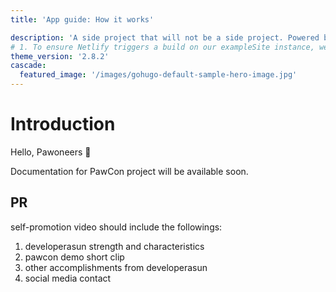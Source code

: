 ```yaml
---
title: 'App guide: How it works'

description: 'A side project that will not be a side project. Powered by @developerasun.'
# 1. To ensure Netlify triggers a build on our exampleSite instance, we need to change a file in the exampleSite directory.
theme_version: '2.8.2'
cascade:
  featured_image: '/images/gohugo-default-sample-hero-image.jpg'
---
```


# Introduction

Hello, Pawoneers 🐾

Documentation for PawCon project will be available soon.

## PR

self-promotion video should include the followings:

1. developerasun strength and characteristics
1. pawcon demo short clip
1. other accomplishments from developerasun
1. social media contact
